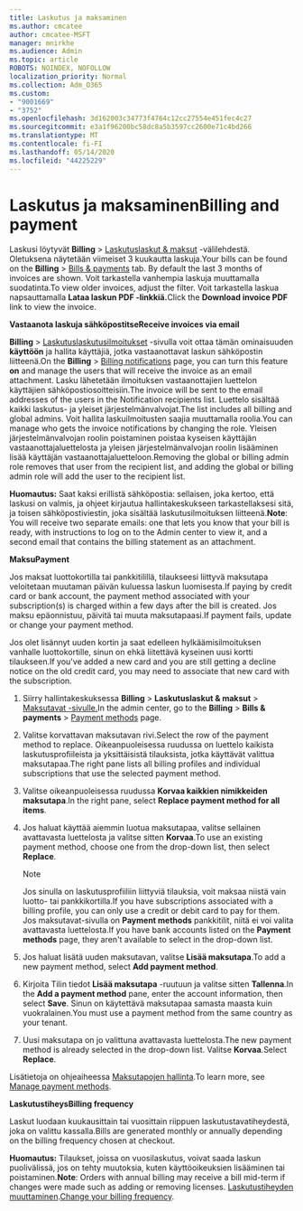 ```yaml
---
title: Laskutus ja maksaminen
ms.author: cmcatee
author: cmcatee-MSFT
manager: mnirkhe
ms.audience: Admin
ms.topic: article
ROBOTS: NOINDEX, NOFOLLOW
localization_priority: Normal
ms.collection: Adm_O365
ms.custom:
- "9001669"
- "3752"
ms.openlocfilehash: 3d162003c34773f4764c12cc27554e451fec4c27
ms.sourcegitcommit: e3a1f96200bc58dc8a5b3597cc2600e71c4bd266
ms.translationtype: MT
ms.contentlocale: fi-FI
ms.lasthandoff: 05/14/2020
ms.locfileid: "44225229"
---
```

# <a name="billing-and-payment"></a><span data-ttu-id="77243-102">Laskutus ja maksaminen</span><span class="sxs-lookup"><span data-stu-id="77243-102">Billing and payment</span></span>

<span data-ttu-id="77243-103">Laskusi löytyvät **Billing**  >  [Laskutuslaskut & maksut](https://go.microsoft.com/fwlink/p/?linkid=848039) -välilehdestä.  Oletuksena näytetään viimeiset 3 kuukautta laskuja.</span><span class="sxs-lookup"><span data-stu-id="77243-103">Your bills can be found on the **Billing** > [Bills & payments](https://go.microsoft.com/fwlink/p/?linkid=848039) tab.  By default the last 3 months of invoices are shown.</span></span>  <span data-ttu-id="77243-104">Voit tarkastella vanhempia laskuja muuttamalla suodatinta.</span><span class="sxs-lookup"><span data-stu-id="77243-104">To view older invoices, adjust the filter.</span></span>  <span data-ttu-id="77243-105">Voit tarkastella laskua napsauttamalla **Lataa laskun PDF -linkkiä.**</span><span class="sxs-lookup"><span data-stu-id="77243-105">Click the **Download invoice PDF** link to view the invoice.</span></span>

<span data-ttu-id="77243-106">**Vastaanota laskuja sähköpostitse**</span><span class="sxs-lookup"><span data-stu-id="77243-106">**Receive invoices via email**</span></span>

<span data-ttu-id="77243-107">**Billing**  >  [Laskutuslaskutusilmoitukset](https://go.microsoft.com/fwlink/p/?linkid=853212) -sivulla voit ottaa tämän ominaisuuden **käyttöön** ja hallita käyttäjiä, jotka vastaanottavat laskun sähköpostin liitteenä.</span><span class="sxs-lookup"><span data-stu-id="77243-107">On the **Billing** > [Billing notifications](https://go.microsoft.com/fwlink/p/?linkid=853212) page, you can turn this feature **on** and manage the users that will receive the invoice as an email attachment.</span></span> <span data-ttu-id="77243-108">Lasku lähetetään ilmoituksen vastaanottajien luettelon käyttäjien sähköpostiosoitteisiin.</span><span class="sxs-lookup"><span data-stu-id="77243-108">The invoice will be sent to the email addresses of the users in the Notification recipients list.</span></span> <span data-ttu-id="77243-109">Luettelo sisältää kaikki laskutus- ja yleiset järjestelmänvalvojat.</span><span class="sxs-lookup"><span data-stu-id="77243-109">The list includes all billing and global admins.</span></span>  <span data-ttu-id="77243-110">Voit hallita laskuilmoitusten saajia muuttamalla roolia.</span><span class="sxs-lookup"><span data-stu-id="77243-110">You can manage who gets the invoice notifications by changing the role.</span></span>  <span data-ttu-id="77243-111">Yleisen järjestelmänvalvojan roolin poistaminen poistaa kyseisen käyttäjän vastaanottajaluettelosta ja yleisen järjestelmänvalvojan roolin lisääminen lisää käyttäjän vastaanottajaluetteloon.</span><span class="sxs-lookup"><span data-stu-id="77243-111">Removing the global or billing admin role removes that user from the recipient list, and adding the global or billing admin role will add the user to the recipient list.</span></span>

<span data-ttu-id="77243-112">**Huomautus:** Saat kaksi erillistä sähköpostia: sellaisen, joka kertoo, että laskusi on valmis, ja ohjeet kirjautua hallintakeskukseen tarkastellaksesi sitä, ja toisen sähköpostiviestin, joka sisältää laskutusilmoituksen liitteenä.</span><span class="sxs-lookup"><span data-stu-id="77243-112">**Note**: You will receive two separate emails: one that lets you know that your bill is ready, with instructions to log on to the Admin center to view it, and a second email that contains the billing statement as an attachment.</span></span>

<span data-ttu-id="77243-113">**Maksu**</span><span class="sxs-lookup"><span data-stu-id="77243-113">**Payment**</span></span>

<span data-ttu-id="77243-114">Jos maksat luottokortilla tai pankkitilillä, tilaukseesi liittyvä maksutapa veloitetaan muutaman päivän kuluessa laskun luomisesta.</span><span class="sxs-lookup"><span data-stu-id="77243-114">If paying by credit card or bank account, the payment method associated with your subscription(s) is charged within a few days after the bill is created.</span></span> <span data-ttu-id="77243-115">Jos maksu epäonnistuu, päivitä tai muuta maksutapaasi.</span><span class="sxs-lookup"><span data-stu-id="77243-115">If payment fails, update or change your payment method.</span></span>

<span data-ttu-id="77243-116">Jos olet lisännyt uuden kortin ja saat edelleen hylkäämisilmoituksen vanhalle luottokortille, sinun on ehkä liitettävä kyseinen uusi kortti tilaukseen.</span><span class="sxs-lookup"><span data-stu-id="77243-116">If you've added a new card and you are still getting a decline notice on the old credit card, you may need to associate that new card with the subscription.</span></span>

1. <span data-ttu-id="77243-117">Siirry hallintakeskuksessa **Billing**  >  **Laskutuslaskut & maksut**  >  [Maksutavat -sivulle.](https://go.microsoft.com/fwlink/p/?linkid=2018806)</span><span class="sxs-lookup"><span data-stu-id="77243-117">In the admin center, go to the **Billing** > **Bills & payments** > [Payment methods](https://go.microsoft.com/fwlink/p/?linkid=2018806) page.</span></span>

2. <span data-ttu-id="77243-118">Valitse korvattavan maksutavan rivi.</span><span class="sxs-lookup"><span data-stu-id="77243-118">Select the row of the payment method to replace.</span></span> <span data-ttu-id="77243-119">Oikeanpuoleisessa ruudussa on luettelo kaikista laskutusprofiileista ja yksittäisistä tilauksista, jotka käyttävät valittua maksutapaa.</span><span class="sxs-lookup"><span data-stu-id="77243-119">The right pane lists all billing profiles and individual subscriptions that use the selected payment method.</span></span>

3. <span data-ttu-id="77243-120">Valitse oikeanpuoleisessa ruudussa **Korvaa kaikkien nimikkeiden maksutapa**.</span><span class="sxs-lookup"><span data-stu-id="77243-120">In the right pane, select **Replace payment method for all items**.</span></span>

4. <span data-ttu-id="77243-121">Jos haluat käyttää aiemmin luotua maksutapaa, valitse sellainen avattavasta luettelosta ja valitse sitten **Korvaa**.</span><span class="sxs-lookup"><span data-stu-id="77243-121">To use an existing payment method, choose one from the drop-down list, then select **Replace**.</span></span>

    > [!NOTE]
    > <span data-ttu-id="77243-122">Jos sinulla on laskutusprofiiliin liittyviä tilauksia, voit maksaa niistä vain luotto- tai pankkikortilla.</span><span class="sxs-lookup"><span data-stu-id="77243-122">If you have subscriptions associated with a billing profile, you can only use a credit or debit card to pay for them.</span></span> <span data-ttu-id="77243-123">Jos maksutavat-sivulla on **Payment methods** pankkitilit, niitä ei voi valita avattavasta luettelosta.</span><span class="sxs-lookup"><span data-stu-id="77243-123">If you have bank accounts listed on the **Payment methods** page, they aren't available to select in the drop-down list.</span></span>

5. <span data-ttu-id="77243-124">Jos haluat lisätä uuden maksutavan, valitse **Lisää maksutapa**.</span><span class="sxs-lookup"><span data-stu-id="77243-124">To add a new payment method, select **Add payment method**.</span></span>

6. <span data-ttu-id="77243-125">Kirjoita Tilin tiedot **Lisää maksutapa** -ruutuun ja valitse sitten **Tallenna**.</span><span class="sxs-lookup"><span data-stu-id="77243-125">In the **Add a payment method** pane, enter the account information, then select **Save**.</span></span> <span data-ttu-id="77243-126">Sinun on käytettävä maksutapaa samasta maasta kuin vuokralainen.</span><span class="sxs-lookup"><span data-stu-id="77243-126">You must use a payment method from the same country as your tenant.</span></span>

7. <span data-ttu-id="77243-127">Uusi maksutapa on jo valittuna avattavasta luettelosta.</span><span class="sxs-lookup"><span data-stu-id="77243-127">The new payment method is already selected in the drop-down list.</span></span> <span data-ttu-id="77243-128">Valitse **Korvaa**.</span><span class="sxs-lookup"><span data-stu-id="77243-128">Select **Replace**.</span></span>

<span data-ttu-id="77243-129">Lisätietoja on ohjeaiheessa [Maksutapojen hallinta](https://docs.microsoft.com/microsoft-365/commerce/billing-and-payments/manage-payment-methods).</span><span class="sxs-lookup"><span data-stu-id="77243-129">To learn more, see [Manage payment methods](https://docs.microsoft.com/microsoft-365/commerce/billing-and-payments/manage-payment-methods).</span></span>

<span data-ttu-id="77243-130">**Laskutustiheys**</span><span class="sxs-lookup"><span data-stu-id="77243-130">**Billing frequency**</span></span>

<span data-ttu-id="77243-131">Laskut luodaan kuukausittain tai vuosittain riippuen laskutustavatiheydestä, joka on valittu kassalla.</span><span class="sxs-lookup"><span data-stu-id="77243-131">Bills are generated monthly or annually depending on the billing frequency chosen at checkout.</span></span>  

<span data-ttu-id="77243-132">**Huomautus:** Tilaukset, joissa on vuosilaskutus, voivat saada laskun puolivälissä, jos on tehty muutoksia, kuten käyttöoikeuksien lisääminen tai poistaminen.</span><span class="sxs-lookup"><span data-stu-id="77243-132">**Note**: Orders with annual billing may receive a bill mid-term if changes were made such as adding or removing licenses.</span></span> <span data-ttu-id="77243-133">[Laskutustiheyden muuttaminen](https://docs.microsoft.com/microsoft-365/commerce/billing-and-payments/change-payment-frequency).</span><span class="sxs-lookup"><span data-stu-id="77243-133">[Change your billing frequency](https://docs.microsoft.com/microsoft-365/commerce/billing-and-payments/change-payment-frequency).</span></span>

